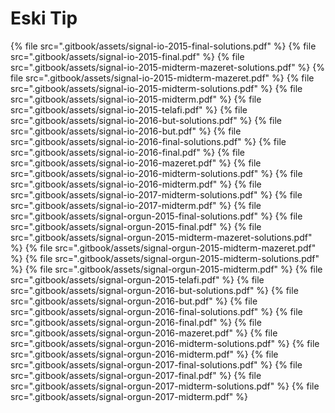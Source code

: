 # Eski Tip

<!--Index-->

{% file src=".gitbook/assets/signal-io-2015-final-solutions.pdf" %}
{% file src=".gitbook/assets/signal-io-2015-final.pdf" %}
{% file src=".gitbook/assets/signal-io-2015-midterm-mazeret-solutions.pdf" %}
{% file src=".gitbook/assets/signal-io-2015-midterm-mazeret.pdf" %}
{% file src=".gitbook/assets/signal-io-2015-midterm-solutions.pdf" %}
{% file src=".gitbook/assets/signal-io-2015-midterm.pdf" %}
{% file src=".gitbook/assets/signal-io-2015-telafi.pdf" %}
{% file src=".gitbook/assets/signal-io-2016-but-solutions.pdf" %}
{% file src=".gitbook/assets/signal-io-2016-but.pdf" %}
{% file src=".gitbook/assets/signal-io-2016-final-solutions.pdf" %}
{% file src=".gitbook/assets/signal-io-2016-final.pdf" %}
{% file src=".gitbook/assets/signal-io-2016-mazeret.pdf" %}
{% file src=".gitbook/assets/signal-io-2016-midterm-solutions.pdf" %}
{% file src=".gitbook/assets/signal-io-2016-midterm.pdf" %}
{% file src=".gitbook/assets/signal-io-2017-midterm-solutions.pdf" %}
{% file src=".gitbook/assets/signal-io-2017-midterm.pdf" %}
{% file src=".gitbook/assets/signal-orgun-2015-final-solutions.pdf" %}
{% file src=".gitbook/assets/signal-orgun-2015-final.pdf" %}
{% file src=".gitbook/assets/signal-orgun-2015-midterm-mazeret-solutions.pdf" %}
{% file src=".gitbook/assets/signal-orgun-2015-midterm-mazeret.pdf" %}
{% file src=".gitbook/assets/signal-orgun-2015-midterm-solutions.pdf" %}
{% file src=".gitbook/assets/signal-orgun-2015-midterm.pdf" %}
{% file src=".gitbook/assets/signal-orgun-2015-telafi.pdf" %}
{% file src=".gitbook/assets/signal-orgun-2016-but-solutions.pdf" %}
{% file src=".gitbook/assets/signal-orgun-2016-but.pdf" %}
{% file src=".gitbook/assets/signal-orgun-2016-final-solutions.pdf" %}
{% file src=".gitbook/assets/signal-orgun-2016-final.pdf" %}
{% file src=".gitbook/assets/signal-orgun-2016-mazeret.pdf" %}
{% file src=".gitbook/assets/signal-orgun-2016-midterm-solutions.pdf" %}
{% file src=".gitbook/assets/signal-orgun-2016-midterm.pdf" %}
{% file src=".gitbook/assets/signal-orgun-2017-final-solutions.pdf" %}
{% file src=".gitbook/assets/signal-orgun-2017-final.pdf" %}
{% file src=".gitbook/assets/signal-orgun-2017-midterm-solutions.pdf" %}
{% file src=".gitbook/assets/signal-orgun-2017-midterm.pdf" %}

<!--Index-->
